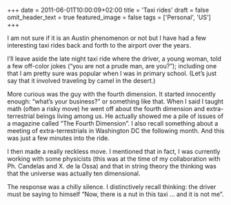 +++
date = 2011-06-01T10:00:09+02:00
title = 'Taxi rides'
draft = false
omit_header_text = true
featured_image = false
tags = ['Personal', 'US']
+++

I am not sure if it is an Austin phenomenon or not but I have had a
few interesting taxi rides back and forth to the airport over the
years. 

I’ll leave aside the late night taxi ride where the driver, a young
woman, told a few off-color jokes (“you are not a prude man, are
you?”); including one that I am pretty sure was popular when I was in
primary school. (Let’s just say that it involved traveling by camel in
the desert.) 

More curious was the guy with the fourth dimension. It started
innocently enough: “what’s your business?” or something like
that. When I said I taught math (often a risky move) he went off about
the fourth dimension and extra-terrestrial beings living among us. He
actually showed me a pile of issues of a magazine called “The Fourth
Dimension”. I also recall something about a meeting of
extra-terrestrials in Washington DC the following month. And this was
just a few minutes into the ride. 

I then made a really reckless move. I mentioned that in fact, I was
currently working with some physicists (this was at the time of my
collaboration with Ph. Candelas and X. de la Ossa) and that in string
theory the thinking was that the universe was actually ten
dimensional. 

The response was a chilly silence. I distinctively recall thinking:
the driver must be saying to himself “Now, there is a nut in this taxi
… and it is not me”. 
